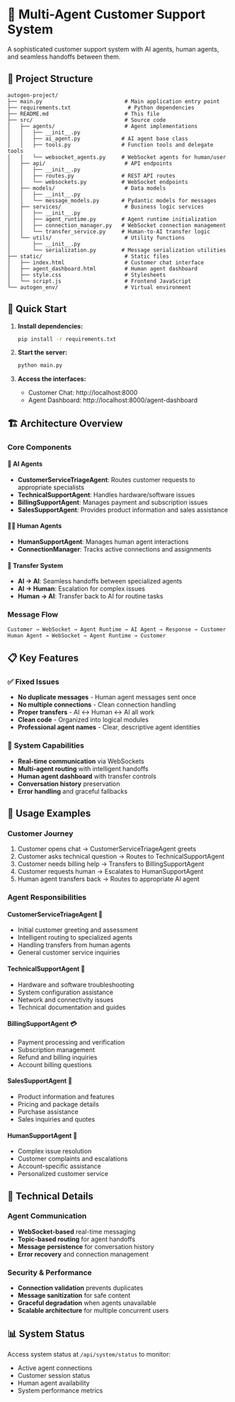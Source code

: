 # 🤖 Multi-Agent Customer Support System

A sophisticated customer support system with AI agents, human agents, and seamless handoffs between them.

## 📁 Project Structure

```
autogen-project/
├── main.py                          # Main application entry point
├── requirements.txt                  # Python dependencies
├── README.md                        # This file
├── src/                             # Source code
│   ├── agents/                      # Agent implementations
│   │   ├── __init__.py
│   │   ├── ai_agent.py             # AI agent base class
│   │   ├── tools.py                # Function tools and delegate tools
│   │   └── websocket_agents.py     # WebSocket agents for human/user
│   ├── api/                         # API endpoints
│   │   ├── __init__.py
│   │   ├── routes.py               # REST API routes
│   │   └── websockets.py           # WebSocket endpoints
│   ├── models/                      # Data models
│   │   ├── __init__.py
│   │   └── message_models.py       # Pydantic models for messages
│   ├── services/                    # Business logic services
│   │   ├── __init__.py
│   │   ├── agent_runtime.py        # Agent runtime initialization
│   │   ├── connection_manager.py   # WebSocket connection management
│   │   └── transfer_service.py     # Human-to-AI transfer logic
│   └── utils/                       # Utility functions
│       ├── __init__.py
│       └── serialization.py        # Message serialization utilities
├── static/                          # Static files
│   ├── index.html                   # Customer chat interface
│   ├── agent_dashboard.html         # Human agent dashboard
│   ├── style.css                    # Stylesheets
│   └── script.js                    # Frontend JavaScript
└── autogen_env/                     # Virtual environment
```

## 🚀 Quick Start

1. **Install dependencies:**
   ```bash
   pip install -r requirements.txt
   ```

2. **Start the server:**
   ```bash
   python main.py
   ```

3. **Access the interfaces:**
   - Customer Chat: http://localhost:8000
   - Agent Dashboard: http://localhost:8000/agent-dashboard

## 🏗️ Architecture Overview

### **Core Components**

#### **🤖 AI Agents**
- **CustomerServiceTriageAgent**: Routes customer requests to appropriate specialists
- **TechnicalSupportAgent**: Handles hardware/software issues
- **BillingSupportAgent**: Manages payment and subscription issues
- **SalesSupportAgent**: Provides product information and sales assistance

#### **👨‍💼 Human Agents**
- **HumanSupportAgent**: Manages human agent interactions
- **ConnectionManager**: Tracks active connections and assignments

#### **🔄 Transfer System**
- **AI → AI**: Seamless handoffs between specialized agents
- **AI → Human**: Escalation for complex issues
- **Human → AI**: Transfer back to AI for routine tasks

### **Message Flow**

```
Customer → WebSocket → Agent Runtime → AI Agent → Response → Customer
Human Agent → WebSocket → Agent Runtime → Customer
```

## 📋 Key Features

### ✅ **Fixed Issues**
- **No duplicate messages** - Human agent messages sent once
- **No multiple connections** - Clean connection handling
- **Proper transfers** - AI ↔ Human ↔ AI all work
- **Clean code** - Organized into logical modules
- **Professional agent names** - Clear, descriptive agent identities

### 🔧 **System Capabilities**
- **Real-time communication** via WebSockets
- **Multi-agent routing** with intelligent handoffs
- **Human agent dashboard** with transfer controls
- **Conversation history** preservation
- **Error handling** and graceful fallbacks

## 🎯 Usage Examples

### **Customer Journey**
1. Customer opens chat → CustomerServiceTriageAgent greets
2. Customer asks technical question → Routes to TechnicalSupportAgent
3. Customer needs billing help → Transfers to BillingSupportAgent
4. Customer requests human → Escalates to HumanSupportAgent
5. Human agent transfers back → Routes to appropriate AI agent

### **Agent Responsibilities**

#### **CustomerServiceTriageAgent** 🎯
- Initial customer greeting and assessment
- Intelligent routing to specialized agents
- Handling transfers from human agents
- General customer service inquiries

#### **TechnicalSupportAgent** 🔧
- Hardware and software troubleshooting
- System configuration assistance
- Network and connectivity issues
- Technical documentation and guides

#### **BillingSupportAgent** 💳
- Payment processing and verification
- Subscription management
- Refund and billing inquiries
- Account billing questions

#### **SalesSupportAgent** 🛒
- Product information and features
- Pricing and package details
- Purchase assistance
- Sales inquiries and quotes

#### **HumanSupportAgent** 👤
- Complex issue resolution
- Customer complaints and escalations
- Account-specific assistance
- Personalized customer service

## 🔧 Technical Details

### **Agent Communication**
- **WebSocket-based** real-time messaging
- **Topic-based routing** for agent handoffs
- **Message persistence** for conversation history
- **Error recovery** and connection management

### **Security & Performance**
- **Connection validation** prevents duplicates
- **Message sanitization** for safe content
- **Graceful degradation** when agents unavailable
- **Scalable architecture** for multiple concurrent users

## 📊 System Status

Access system status at `/api/system/status` to monitor:
- Active agent connections
- Customer session status
- Human agent availability
- System performance metrics 